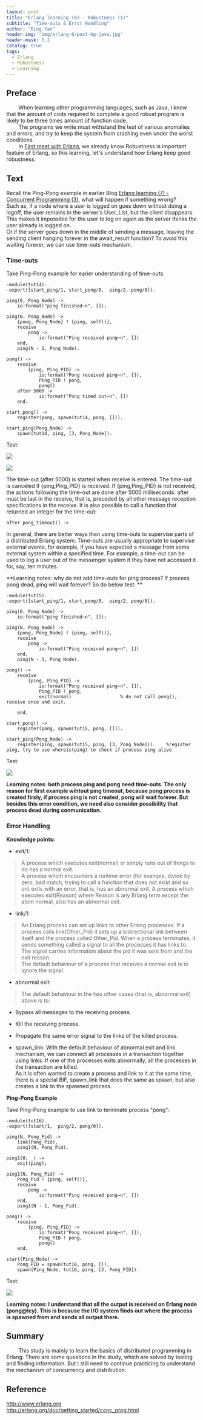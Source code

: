 ```yaml
---
layout: post
title: "Erlang learning (8) - Robustness (1)"
subtitle: "Time-outs & Error Handling"
author: "Bing Yan"
header-img: "img/erlang-8/post-bg-java.jpg"
header-mask: 0.2
catalog: true
tags:
  - Erlang
  - Robustness
  - Learning
---
```


## Preface

&ensp;&ensp;&ensp;&ensp; When learning other programming languages, such as Java, I know that the amount of code required to complete a good robust program is likely to be three times amount of function code. <br/>
&ensp;&ensp;&ensp;&ensp; The programs we write must withstand the test of various anomalies and errors, and try to keep the system from crashing even under the worst conditions. <br/>
&ensp;&ensp;&ensp;&ensp; In [First meet with Erlang](https://icyfighting.github.io/2018/12/15/erlang-basic/), we already know Robustness is important feature of Erlang, so this learning, let's understand how Erlang keep good robustness.


## Text

Recall the Ping-Pong example in earlier Blog [Erlang learning (7) - Concurrent Programming (3)](https://icyfighting.github.io/2018/12/28/erlang-concurrent-programming-3/), what will happen if something wrong? <br/>
Such as, if a node where a user is logged on goes down without doing a logoff, the user remains in the server's User_List, but the client disappears. This makes it impossible for the user to log on again as the server thinks the user already is logged on. <br/>
Or if the server goes down in the middle of sending a message, leaving the sending client hanging forever in the await_result function?
To avoid this waiting forever, we can use time-outs mechanism.

### Time-outs

Take Ping-Pong example for earier understanding of time-outs: <br/>

```
-module(tut14).
-export([start_ping/1, start_pong/0,  ping/2, pong/0]).

ping(0, Pong_Node) ->
    io:format("ping finished~n", []);

ping(N, Pong_Node) ->
    {pong, Pong_Node} ! {ping, self()},
    receive
        pong ->
            io:format("Ping received pong~n", [])
    end,
    ping(N - 1, Pong_Node).

pong() ->
    receive
        {ping, Ping_PID} ->
            io:format("Pong received ping~n", []),
            Ping_PID ! pong,
            pong()
    after 5000 ->
            io:format("Pong timed out~n", [])
    end.

start_pong() ->
    register(pong, spawn(tut14, pong, [])).

start_ping(Pong_Node) ->
    spawn(tut14, ping, [3, Pong_Node]).

```

Test: <br/>

![](/img/erlang-8/ping-1.png)

![](/img/erlang-8/pong-1.png)

The time-out (after 5000) is started when receive is entered. The time-out is canceled if {ping,Ping_PID} is received. If {ping,Ping_PID} is not received, the actions following the time-out are done after 5000 milliseconds. after must be last in the receive, that is, preceded by all other message reception specifications in the receive. It is also possible to call a function that returned an integer for the time-out:

```
after pong_timeout() ->
```
In general, there are better ways than using time-outs to supervise parts of a distributed Erlang system. Time-outs are usually appropriate to supervise external events, for example, if you have expected a message from some external system within a specified time. For example, a time-out can be used to log a user out of the messenger system if they have not accessed it for, say, ten minutes.

**Learning notes: why do not add time-outs for ping process? If process pong dead, ping will wait forever? So do below test: **

```
-module(tut15).
-export([start_ping/1, start_pong/0,  ping/2, pong/0]).

ping(0, Pong_Node) ->
    io:format("ping finished~n", []);

ping(N, Pong_Node) ->
    {pong, Pong_Node} ! {ping, self()},
    receive
        pong ->
            io:format("Ping received pong~n", [])
    end,
    ping(N - 1, Pong_Node).

pong() ->
    receive
        {ping, Ping_PID} ->
            io:format("Pong received ping~n", []),
            Ping_PID ! pong,
            exit(normal)                  % do not call pong(), receive once and exit.
   
    end.

start_pong() ->
    register(pong, spawn(tut15, pong, [])).

start_ping(Pong_Node) ->
    register(ping, spawn(tut15, ping, [3, Pong_Node])).    %register ping, try to use whereis(ping) to check if process ping alive
```

Test: <br/>

![](/img/erlang-8/ping-pong-2.png)

**Learning notes: both process ping and pong need time-outs. The only reason for first example wihtout ping timeout, because pong process is created firsly, if process ping is not created, pong will wait forever. But besides this error condition, we need also consider possibility that process dead during conmunication.**


### Error Handling

**Knowledge points:**

*   exit/1:
>A process which executes exit(normal) or simply runs out of things to do has a normal exit. <br/>
A process which encounters a runtime error (for example, divide by zero, bad match, trying to call a function that does not exist and so on) exits with an error, that is, has an abnormal exit. A process which executes exit(Reason) where Reason is any Erlang term except the atom normal, also has an abnormal exit.

*   link/1:
>An Erlang process can set up links to other Erlang processes. If a process calls link(Other_Pid) it sets up a bidirectional link between itself and the process called Other_Pid. When a process terminates, it sends something called a signal to all the processes it has links to.<br/>
The signal carries information about the pid it was sent from and the exit reason. <br/>
The default behaviour of a process that receives a normal exit is to ignore the signal.

*   abnormal exit:
>The default behaviour in the two other cases (that is, abnormal exit) above is to:
*   Bypass all messages to the receiving process.
*   Kill the receiving process.
*   Propagate the same error signal to the links of the killed process.
 
*   spawn_link:
With the default behaviour of abnormal exit and link mechanism, we can connect all processes in a transaction together using links. If one of the processes exits abnormally, all the processes in the transaction are killed.<br/>
As it is often wanted to create a process and link to it at the same time, there is a special BIF, spawn_link that does the same as spawn, but also creates a link to the spawned process.


**Ping-Pong Example**

Take Ping-Pong example to use link to terminate process "pong": <br/>

```
-module(tut16).
-export([start/1,  ping/2, pong/0]).

ping(N, Pong_Pid) ->
    link(Pong_Pid),
    ping1(N, Pong_Pid).

ping1(0, _) ->
    exit(ping);

ping1(N, Pong_Pid) ->
    Pong_Pid ! {ping, self()},
    receive
        pong ->
            io:format("Ping received pong~n", [])
    end,
    ping1(N - 1, Pong_Pid).

pong() ->
    receive
        {ping, Ping_PID} ->
            io:format("Pong received ping~n", []),
            Ping_PID ! pong,
            pong()
    end.

start(Ping_Node) ->
    Pong_PID = spawn(tut16, pong, []),
    spawn(Ping_Node, tut16, ping, [3, Pong_PID]).
```

Test: <br/>

![](/img/erlang-8/ping-pong-3.png)

**Learning notes: I understand that all the output is received on Erlang node (pong@Icy). This is because the I/O system finds out where the process is spawned from and sends all output there.**





## Summary

&ensp;&ensp;&ensp;&ensp; This study is mainly to learn the basics of distributed programming in Erlang. There are some questions in the study, which are solved by testing and finding information. But I still need to continue practicing to understand the mechanism of concurrency and distribution.


## Reference
http://www.erlang.org <br/>
http://erlang.org/doc/getting_started/conc_prog.html <br/>
